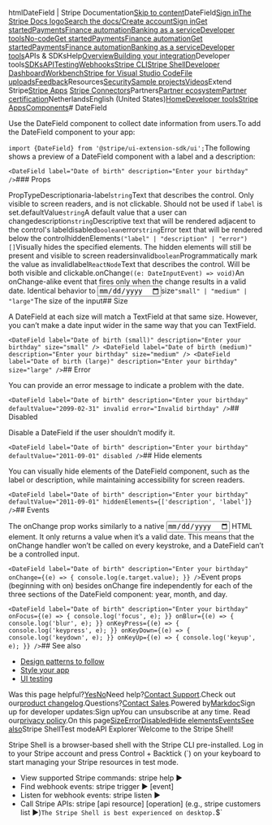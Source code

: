 htmlDateField | Stripe Documentation[Skip to content](#main-content)DateField[Sign in](https://dashboard.stripe.com/login?redirect=https%3A%2F%2Fdocs.stripe.com%2Fstripe-apps%2Fcomponents%2Fdatefield)[The Stripe Docs logo](/)[Search the docs/](#)[Create account](https://dashboard.stripe.com/register)[Sign in](https://dashboard.stripe.com/login?redirect=https%3A%2F%2Fdocs.stripe.com%2Fstripe-apps%2Fcomponents%2Fdatefield)[Get started](/get-started)[Payments](/payments)[Finance automation](/finance-automation)[Banking as a service](/financial-services)[Developer tools](/development)[No-code](/no-code)[Get started](/get-started)[Payments](/payments)[Finance automation](/finance-automation)[](#)[Get started](/get-started)[Payments](/payments)[Finance automation](/finance-automation)[Banking as a service](/financial-services)[Developer tools](/development)[](#)APIs & SDKsHelp[Overview](/docs/development)[Building your integration](#)Developer tools[SDKs](#)[API](#)[Testing](#)[Webhooks](#)[Stripe CLI](#)[Stripe Shell](#)[Developer Dashboard](#)[Workbench](#)[Stripe for Visual Studio Code](/docs/stripe-vscode)[File uploads](/docs/file-upload)[Feedback](/docs/dev-tools-csat)Resources[Security](#)[Sample projects](#)[Videos](#)Extend Stripe[Stripe Apps](#)
[Stripe Connectors](#)Partners[Partner ecosystem](/docs/partners)[Partner certification](/docs/partners/training-and-certification)NetherlandsEnglish (United States)[](#)[](#)[Home](/docs)[Developer tools](/docs/development)[Stripe Apps](/docs/stripe-apps)[Components](/docs/stripe-apps/components)# DateField

Use the DateField component to collect date information from users.To add the DateField component to your app:

`import {DateField} from '@stripe/ui-extension-sdk/ui';`The following shows a preview of a DateField component with a label and a description:

`<DateField
  label="Date of birth"
  description="Enter your birthday"
/>`### Props

PropTypeDescriptionaria-label`string`Text that describes the control. Only visible to screen readers, and is not clickable. Should not be used if `label` is set.defaultValue`string`A default value that a user can changedescription`string`Descriptive text that will be rendered adjacent to the control's labeldisabled`boolean`error`string`Error text that will be rendered below the controlhiddenElements`("label" | "description" | "error")[]`Visually hides the specified elements. The hidden elements will still be present and visible to screen readersinvalid`boolean`Programmatically mark the value as invalidlabel`ReactNode`Text that describes the control. Will be both visible and clickable.onChange`((e: DateInputEvent) => void)`An onChange-alike event that fires only when the change results
in a valid date. Identical behavior to <input type="date" />size`"small" | "medium" | "large"`The size of the input## Size

A DateField at each size will match a TextField at that same size. However, you can’t make a date input wider in the same way that you can TextField.

`<DateField
  label="Date of birth (small)"
  description="Enter your birthday"
  size="small"
/>
<DateField
  label="Date of birth (medium)"
  description="Enter your birthday"
  size="medium"
/>
<DateField
  label="Date of birth (large)"
  description="Enter your birthday"
  size="large"
/>`## Error

You can provide an error message to indicate a problem with the date.

`<DateField
  label="Date of birth"
  description="Enter your birthday"
  defaultValue="2099-02-31"
  invalid
  error="Invalid birthday"
/>`## Disabled

Disable a DateField if the user shouldn’t modify it.

`<DateField
  label="Date of birth"
  description="Enter your birthday"
  defaultValue="2011-09-01"
  disabled
/>`## Hide elements

You can visually hide elements of the DateField component, such as the label or description, while maintaining accessibility for screen readers.

`<DateField
  label="Date of birth"
  description="Enter your birthday"
  defaultValue="2011-09-01"
  hiddenElements={['description', 'label']}
/>`## Events

The onChange prop works similarly to a native <input type="date" /> HTML element. It only returns a value when it’s a valid date. This means that the onChange handler won’t be called on every keystroke, and a DateField can’t be a controlled input.

`<DateField
  label="Date of birth"
  description="Enter your birthday"
  onChange={(e) => {
    console.log(e.target.value);
  }}
/>`Event props (beginning with on) besides onChange fire independently for each of the three sections of the DateField component: year, month, and day.

`<DateField
  label="Date of birth"
  description="Enter your birthday"
  onFocus={(e) => {
    console.log('focus', e);
  }}
  onBlur={(e) => {
    console.log('blur', e);
  }}
  onKeyPress={(e) => {
    console.log('keypress', e);
  }}
  onKeyDown={(e) => {
    console.log('keydown', e);
  }}
  onKeyUp={(e) => {
    console.log('keyup', e);
  }}
/>`## See also

- [Design patterns to follow](/stripe-apps/patterns)
- [Style your app](/stripe-apps/style)
- [UI testing](/stripe-apps/ui-testing)

Was this page helpful?[Yes](#)[No](#)Need help?[Contact Support](https://support.stripe.com/).Check out our[product changelog](https://stripe.com/blog/changelog).Questions?[Contact Sales](https://stripe.com/contact/sales).Powered by[Markdoc](https://markdoc.dev)Sign up for developer updates:Sign upYou can unsubscribe at any time. Read our[privacy policy](https://stripe.com/privacy).On this page[Size](#size)[Error](#error)[Disabled](#disabled)[Hide elements](#hide-elements)[Events](#events)[See also](#see-also)Stripe ShellTest modeAPI Explorer[](https://stripe.com/docs/stripe-cli#install)`Welcome to the Stripe Shell!

Stripe Shell is a browser-based shell with the Stripe CLI pre-installed. Log in to your
Stripe account and press Control + Backtick (`) on your keyboard to start managing your Stripe
resources in test mode.

- View supported Stripe commands: stripe help ▶️
- Find webhook events: stripe trigger ▶️ [event]
- Listen for webhook events: stripe listen ▶
- Call Stripe APIs: stripe [api resource] [operation] (e.g., stripe customers list ▶️)`The Stripe Shell is best experienced on desktop.`$`